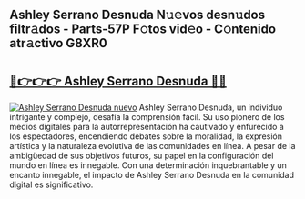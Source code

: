 ## Ashley Serrano Desnuda N𝚞𝚎vos desn𝚞dos filtr𝚊dos - Parts-57P F𝚘tos vid𝚎o - C𝚘ntenido atr𝚊ctivo G8XR0

# <h2><a href="http://mb7t6yi.tromn.icu/?c=Ashley+Serrano+Desnuda">🔗👉👉👉 Ashley Serrano Desnuda 🔗🔗</a></h2>

[![Ashley Serrano Desnuda nuevo](https://i.imgur.com/pEAQMta.gif)](http://mb7t6yi.tromn.icu/?c=Ashley+Serrano+Desnuda)
Ashley Serrano Desnuda, un individuo intrigante y complejo, desafía la comprensión fácil. Su uso pionero de los medios digitales para la autorrepresentación ha cautivado y enfurecido a los espectadores, encendiendo debates sobre la moralidad, la expresión artística y la naturaleza evolutiva de las comunidades en línea. A pesar de la ambigüedad de sus objetivos futuros, su papel en la configuración del mundo en línea es innegable. Con una determinación inquebrantable y un encanto innegable, el impacto de Ashley Serrano Desnuda en la comunidad digital es significativo.
